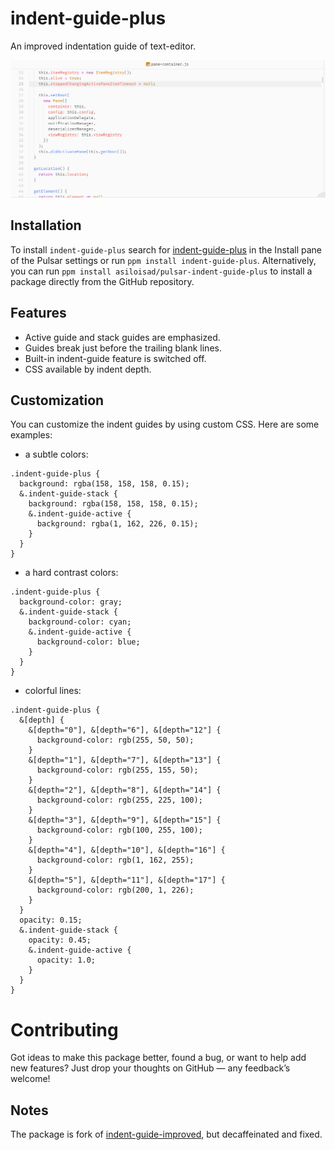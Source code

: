 # indent-guide-plus

An improved indentation guide of text-editor.

![demo](https://github.com/asiloisad/pulsar-indent-guide-plus/blob/master/assets/demo.gif?raw=true)

## Installation

To install `indent-guide-plus` search for [indent-guide-plus](https://web.pulsar-edit.dev/packages/indent-guide-plus) in the Install pane of the Pulsar settings or run `ppm install indent-guide-plus`. Alternatively, you can run `ppm install asiloisad/pulsar-indent-guide-plus` to install a package directly from the GitHub repository.

## Features

- Active guide and stack guides are emphasized.
- Guides break just before the trailing blank lines.
- Built-in indent-guide feature is switched off.
- CSS available by indent depth.

## Customization

You can customize the indent guides by using custom CSS. Here are some examples:

- a subtle colors:

```less
.indent-guide-plus {
  background: rgba(158, 158, 158, 0.15);
  &.indent-guide-stack {
    background: rgba(158, 158, 158, 0.15);
    &.indent-guide-active {
      background: rgba(1, 162, 226, 0.15);
    }
  }
}
```

- a hard contrast colors:

```less
.indent-guide-plus {
  background-color: gray;
  &.indent-guide-stack {
    background-color: cyan;
    &.indent-guide-active {
      background-color: blue;
    }
  }
}
```

- colorful lines:

```less
.indent-guide-plus {
  &[depth] {
    &[depth="0"], &[depth="6"], &[depth="12"] {
      background-color: rgb(255, 50, 50);
    }
    &[depth="1"], &[depth="7"], &[depth="13"] {
      background-color: rgb(255, 155, 50);
    }
    &[depth="2"], &[depth="8"], &[depth="14"] {
      background-color: rgb(255, 225, 100);
    }
    &[depth="3"], &[depth="9"], &[depth="15"] {
      background-color: rgb(100, 255, 100);
    }
    &[depth="4"], &[depth="10"], &[depth="16"] {
      background-color: rgb(1, 162, 255);
    }
    &[depth="5"], &[depth="11"], &[depth="17"] {
      background-color: rgb(200, 1, 226);
    }
  }
  opacity: 0.15;
  &.indent-guide-stack {
    opacity: 0.45;
    &.indent-guide-active {
      opacity: 1.0;
    }
  }
}
```

# Contributing

Got ideas to make this package better, found a bug, or want to help add new features? Just drop your thoughts on GitHub — any feedback’s welcome!

## Notes

The package is fork of [indent-guide-improved](https://github.com/harai/indent-guide-improved), but decaffeinated and fixed.
